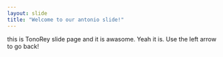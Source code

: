 ```yaml
---
layout: slide
title: "Welcome to our antonio slide!"
---
```

this is TonoRey slide page and it is awasome. Yeah it is.
Use the left arrow to go back!
